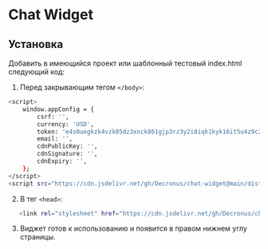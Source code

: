 # Chat Widget

## Установка

Добавить в имеющийся проект или шаблонный тестовый index.html следующий код:

1. Перед закрывающим тегом `</body>`:

```bash
<script>
    window.appConfig = {
        csrf: '',
        currency: 'USD',
        token: 'e4s0uegkzk4vzk05dz3xnck861gjp3rz3y2i8iqk1kyk16it5u4z9c2e92daeb0yn84wprvsdyib4os4ubfyloctesn35387vif75mayz80wmh6u8jihlf7goikka1j2',
        email: '',
        cdnPublicKey: '',
        cdnSignature: '',
        cdnExpiry: '',
    };
</script>
<script src="https://cdn.jsdelivr.net/gh/Decronus/chat-widget@main/dist/widget.bundle.js"></script>
```

2. В тег `<head>`:

```bash
   <link rel="stylesheet" href="https://cdn.jsdelivr.net/gh/Decronus/chat-widget@main/styles/widget.css">
```

3. Виджет готов к использованию и появится в правом нижнем углу страницы.
